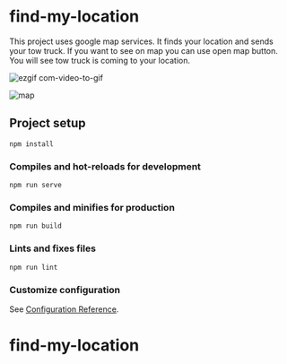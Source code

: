 # find-my-location
This project uses google map services. It finds your location and sends your tow truck. If you want to see on map you can use open map button. You will see tow truck is coming to your location.


![ezgif com-video-to-gif](https://user-images.githubusercontent.com/45143524/92524959-a9880280-f22b-11ea-9f80-378ff8a768d5.gif) 


![map](https://user-images.githubusercontent.com/45143524/92526305-ec4ada00-f22d-11ea-8544-09fdb2ec6c21.gif)




## Project setup

```
npm install
```

### Compiles and hot-reloads for development

```
npm run serve
```

### Compiles and minifies for production

```
npm run build
```

### Lints and fixes files

```
npm run lint
```

### Customize configuration

See [Configuration Reference](https://cli.vuejs.org/config/).

# find-my-location
